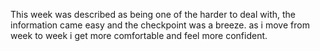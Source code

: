 This week was described as being one of the harder to deal with, the information came easy and the checkpoint was a breeze.  as i move from week to week i get more comfortable and feel more confident.  